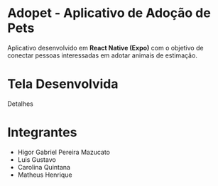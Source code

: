 # Adopet - Aplicativo de Adoção de Pets

Aplicativo desenvolvido em **React Native (Expo)** com o objetivo de conectar pessoas interessadas em adotar animais de estimação.  

# Tela Desenvolvida

Detalhes

# Integrantes

- Higor Gabriel Pereira Mazucato
- Luis Gustavo 
- Carolina Quintana
- Matheus Henrique

